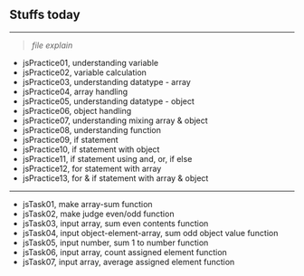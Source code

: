 ## Stuffs today
---
>*file explain*
- jsPractice01, understanding variable
- jsPractice02, variable calculation
- jsPractice03, understanding datatype - array
- jsPractice04, array handling
- jsPractice05, understanding datatype - object
- jsPractice06, object handling
- jsPractice07, understanding mixing array & object
- jsPractice08, understanding function
- jsPractice09, if statement
- jsPractice10, if statement with object
- jsPractice11, if statement using and, or, if else
- jsPractice12, for statement with array
- jsPractice13, for & if statement with array & object
---
- jsTask01, make array-sum function
- jsTask02, make judge even/odd function
- jsTask03, input array, sum even contents function
- jsTask04, input object-element-array, sum odd object value function
- jsTask05, input number, sum 1 to number function
- jsTask06, input array, count assigned element function
- jsTask07, input array, average assigned element function